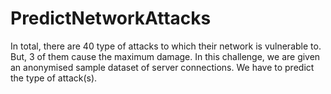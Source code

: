 # PredictNetworkAttacks
In total, there are 40 type of attacks to which their network is vulnerable to. But, 3 of them cause the maximum damage. In this challenge, we are given an anonymised sample dataset of server connections. We have to predict the type of attack(s). 
